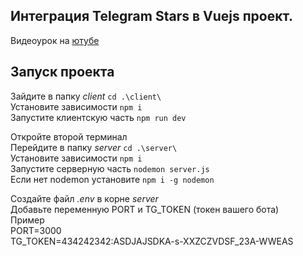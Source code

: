 ## Интеграция Telegram Stars в Vuejs проект. 
Видеоурок на [ютубе](https://youtu.be/mYVJYHYM13Y)

## Запуск проекта  
Зайдите в папку *client* `cd .\client\`  
Установите зависимости `npm i`  
Запустите клиентскую часть `npm run dev`  

Откройте второй терминал   
Перейдите в папку *server* `cd .\server\`  
Установите зависимости `npm i`  
Запустите серверную часть `nodemon server.js`  
Если нет nodemon установите `npm i -g nodemon`  

Создайте файл *.env* в корне *server*  
Добавьте переменную PORT и TG_TOKEN (токен вашего бота)  
Пример  
PORT=3000  
TG_TOKEN=434242342:ASDJAJSDKA-s-XXZCZVDSF_23A-WWEAS  

